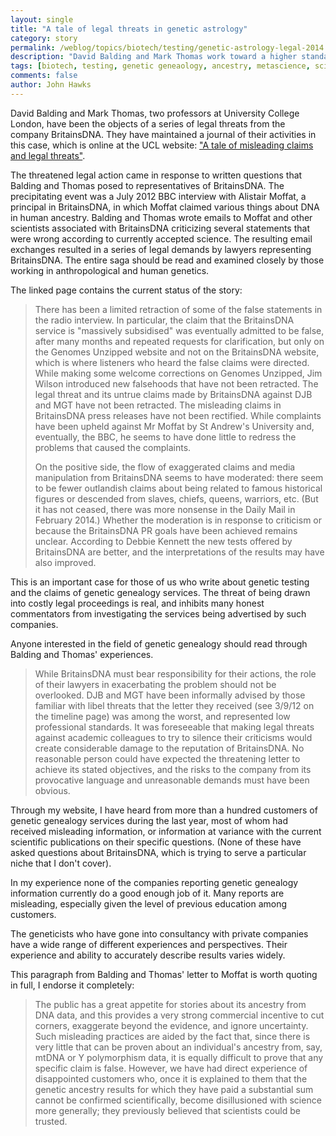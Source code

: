 ```yaml
---
layout: single 
title: "A tale of legal threats in genetic astrology" 
category: story
permalink: /weblog/topics/biotech/testing/genetic-astrology-legal-2014.html
description: "David Balding and Mark Thomas work toward a higher standard of reporting in genetic genealogy."
tags: [biotech, testing, genetic geneaology, ancestry, metascience, science communication] 
comments: false 
author: John Hawks 
---
```


David Balding and Mark Thomas, two professors at University College London, have been the objects of a series of legal threats from the company BritainsDNA. They have maintained a journal of their activities in this case, which is online at the UCL website: <a href="http://www.ucl.ac.uk/mace-lab/genetic-ancestry">"A tale of misleading claims and legal threats"</a>. 

The threatened legal action came in response to written questions that Balding and Thomas posed to representatives of BritainsDNA. The precipitating event was a July 2012 BBC interview with Alistair Moffat, a principal in BritainsDNA, in which Moffat claimed various things about DNA in human ancestry. Balding and Thomas wrote emails to Moffat and other scientists associated with BritainsDNA criticizing several statements that were wrong according to currently accepted science. The resulting email exchanges resulted in a series of legal demands by lawyers representing BritainsDNA. The entire saga should be read and examined closely by those working in anthropological and human genetics. 

The linked page contains the current status of the story: 

<blockquote>There has been a limited retraction of some of the false statements in the radio interview.  In particular, the claim that the BritainsDNA service is "massively subsidised" was eventually admitted to be false, after many months and repeated requests for clarification, but only on the Genomes Unzipped website and not on the BritainsDNA website, which is where listeners who heard the false claims were directed. While making some welcome corrections on Genomes Unzipped, Jim Wilson introduced new falsehoods that have not been retracted.  The legal threat and its untrue claims made by BritainsDNA against DJB and MGT have not been retracted.  The misleading claims in BritainsDNA press releases have not been rectified.  While complaints have been upheld against Mr Moffat by St Andrew's University and, eventually, the BBC, he seems to have done little to redress the problems that caused the complaints.

On the positive side, the flow of exaggerated claims and media manipulation from BritainsDNA seems to have moderated: there seem to be fewer outlandish claims about being related to famous historical figures or descended from slaves, chiefs, queens, warriors,  etc.  (But it has not ceased, there was more nonsense in the Daily Mail in February 2014.)  Whether the moderation is in response to criticism or because the BritainsDNA PR goals have been achieved remains unclear.  According to Debbie Kennett the new tests offered by BritainsDNA are better, and the interpretations of the results may have also improved. </blockquote>

This is an important case for those of us who write about genetic testing and the claims of genetic genealogy services. The threat of being drawn into costly legal proceedings is real, and inhibits many honest commentators from investigating the services being advertised by such companies. 

Anyone interested in the field of genetic genealogy should read through Balding and Thomas' experiences. 

<blockquote>While BritainsDNA must bear responsibility for their actions, the role of their lawyers in exacerbating the problem should not be overlooked. DJB and MGT have been informally advised by those familiar with libel threats that the letter they received (see 3/9/12 on the timeline page) was among the worst, and represented low professional standards.  It was foreseeable that making legal threats against academic colleagues to try to silence their criticisms would create considerable damage to the reputation of BritainsDNA.  No reasonable person could have expected the threatening letter to achieve its stated objectives, and the risks to the company from its provocative language and unreasonable demands must have been obvious.</blockquote>


Through my website, I have heard from more than a hundred customers of genetic genealogy services during the last year, most of whom had received misleading information, or information at variance with the current scientific publications on their specific questions. (None of these have asked questions about BritainsDNA, which is trying to serve a particular niche that I don't cover). 

In my experience none of the companies reporting genetic genealogy information currently do a good enough job of it. Many reports are misleading, especially given the level of previous education among customers. 

The geneticists who have gone into consultancy with private companies have a wide range of different experiences and perspectives. Their experience and ability to accurately describe results varies widely. 

This paragraph from Balding and Thomas' letter to Moffat is worth quoting in full, I endorse it completely: 

<blockquote>The public has a great appetite for stories about its ancestry from DNA data, and this provides a very strong commercial incentive to cut corners, exaggerate beyond the evidence, and ignore uncertainty. Such misleading practices are aided by the fact that, since there is very little that can be proven about an individual's ancestry from, say, mtDNA or Y polymorphism data, it is equally difficult to prove that any specific claim is false. However, we have had direct experience of disappointed customers who, once it is explained to them that the genetic ancestry results for which they have paid a substantial sum cannot be confirmed scientifically, become disillusioned with science more generally; they previously believed that scientists could be trusted.</blockquote>



